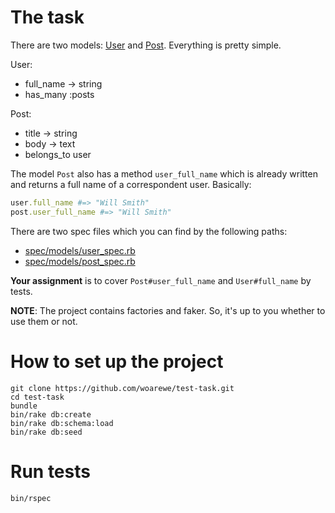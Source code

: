 # The task

There are two models: [User](app/models/user.rb) and [Post](app/models/post.rb). Everything is pretty simple.

User:
 - full_name -> string
 - has_many :posts

Post:
 - title -> string
 - body -> text
 - belongs_to user

The model `Post` also has a method `user_full_name` which is already written and
returns a full name of a correspondent user. Basically:
```ruby
user.full_name #=> "Will Smith"
post.user_full_name #=> "Will Smith"
```

There are two spec files which you can find by the following paths:
- [spec/models/user_spec.rb](spec/models/user_spec.rb)
- [spec/models/post_spec.rb](spec/models/post_spec.rb)

**Your assignment** is to cover `Post#user_full_name` and `User#full_name` by tests.

**NOTE**: The project contains factories and faker. So, it's up to you whether to use them or not.

# How to set up the project

```shell
git clone https://github.com/woarewe/test-task.git
cd test-task
bundle
bin/rake db:create
bin/rake db:schema:load
bin/rake db:seed
```

# Run tests
```shell
bin/rspec
```
